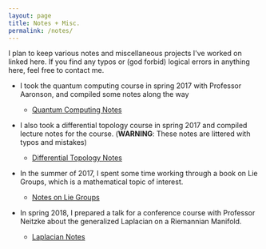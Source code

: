 ```yaml
---
layout: page
title: Notes + Misc.
permalink: /notes/
---
```


I plan to keep various notes and miscellaneous projects I've worked on
linked here. If you find any typos or (god forbid) logical errors in
anything here, feel free to contact me.

* I took the quantum computing course in spring 2017 with Professor
Aaronson, and compiled some notes along the way
  - [Quantum Computing Notes](../files/QuantumComputing.pdf)

* I also took a differential topology course in spring 2017 and compiled
lecture notes for the course. (**WARNING**: These notes are littered with typos
and mistakes)
  - [Differential Topology Notes](../files/M382D.pdf)

* In the summer of 2017, I spent some time working through a book on
Lie Groups, which is a mathematical topic of interest.
    - [Notes on Lie Groups](../files/LieGroups.pdf)

* In spring 2018, I prepared a talk for a conference course with Professor
Neitzke about the generalized Laplacian on a Riemannian Manifold.
    - [Laplacian Notes](../files/laplacian.pdf)
